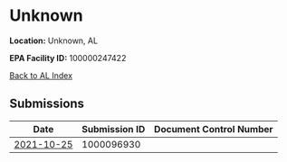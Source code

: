 # Unknown

**Location:** Unknown, AL

**EPA Facility ID:** 100000247422

[Back to AL Index](../../index.md)

## Submissions

| Date | Submission ID | Document Control Number |
|------|--------------|-------------------------|
| [2021-10-25](submissions/1000096930.md) | 1000096930 |  |

